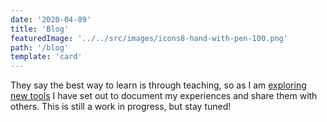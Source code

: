 ```yaml
---
date: '2020-04-09'
title: 'Blog'
featuredImage: '../../src/images/icons8-hand-with-pen-100.png'
path: '/blog'
template: 'card'
---
```


They say the best way to learn is through teaching, so as I am [exploring new tools][1] I have set out to document my experiences and share them with others. This is still a work in progress, but stay tuned!

[1]: /work
[2]: /blog
[3]: /newest
